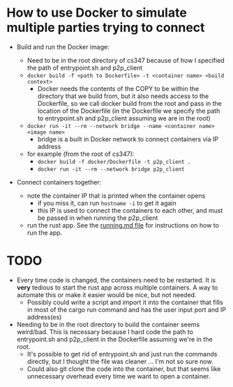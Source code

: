 # How to use Docker to simulate multiple parties trying to connect

- Build and run the Docker image:
  - Need to be in the root directory of cs347 because of how I specified the path of entrypoint.sh and p2p_client
  - `docker build -f <path to Dockerfile> -t <container name> <build context>`
    - Docker needs the contents of the COPY to be within the directory that we build from, but it also needs access to the Dockerfile, so we call docker build from the root and pass in the location of the Dockerfile (in the Dockerfile we specify the path to entrypoint.sh and p2p_client assuming we are in the root)
  - `docker run -it --rm --network bridge --name <container name> <image name>`
    - bridge is a built in Docker network to connect containers via IP address
  - for example (from the root of cs347):
    - `docker build -f docker/Dockerfile -t p2p_client .`
    - `docker run -it --rm --network bridge p2p_client`

- Connect containers together:
  - note the container IP that is printed when the container opens
    - if you miss it, can run `hostname -i` to get it again
    - this IP is used to connect the containers to each other, and must be passed in when running the p2p_client
  - run the rust app. See the [running.md file](https://github.com/rubenboero21/cs347/blob/main/doc/running.md) for instructions on how to run the app.

# TODO
- Every time code is changed, the containers need to be restarted. It is **very** tedious to start the rust app across multiple containers. A way to automate this or make it easier would be nice, but not needed.
  - Possibly could write a script and import it into the container that fills in most of the cargo run command and has the user input port and IP address(es)
- Needing to be in the root directory to build the container seems weird/bad. This is necessary because I hard code the path to entrypoint.sh and p2p_client in the Dockerfile assuming we're in the root.
  - It's possible to get rid of entrypoint.sh and just run the commands directly, but I thought the file was cleaner ... I'm not so sure now.
  - Could also git clone the code into the container, but that seems like unnecessary overhead every time we want to open a container. 
